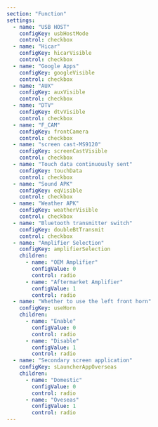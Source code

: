 ```yaml
---
section: "Function"
settings:  
  - name: "USB HOST"
    configKey: usbHostMode
    control: checkbox
  - name: "Hicar"
    configKey: hicarVisible
    control: checkbox
  - name: "Google Apps"
    configKey: googleVisible
    control: checkbox
  - name: "AUX"
    configKey: auxVisible
    control: checkbox
  - name: "DTV"
    configKey: dtvVisible
    control: checkbox
  - name: "F_CAM"
    configKey: frontCamera
    control: checkbox
  - name: "screen cast-MS9120"
    configKey: screenCastVisible
    control: checkbox
  - name: "Touch data continuously sent"
    configKey: touchData
    control: checkbox
  - name: "Sound APK"
    configKey: eqVisible
    control: checkbox
  - name: "Weather APK"
    configKey: weatherVisible
    control: checkbox
  - name: "Bluetooth transmitter switch"
    configKey: doubleBtTransmit
    control: checkbox
  - name: "Amplifier Selection"
    configKey: amplifierSelection
    children:
      - name: "OEM Amplifier"
        configValue: 0
        control: radio
      - name: "Aftermarket Amplifier"
        configValue: 1
        control: radio
  - name: "Whether to use the left front horn"
    configKey: useHorn
    children:
      - name: "Enable"
        configValue: 0
        control: radio
      - name: "Disable"
        configValue: 1
        control: radio
  - name: "Secondary screen application"
    configKey: sLauncherAppOverseas
    children:
      - name: "Domestic"
        configValue: 0
        control: radio
      - name: "Oveseas"
        configValue: 1
        control: radio
---
```

